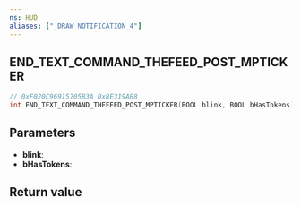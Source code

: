 ```yaml
---
ns: HUD
aliases: ["_DRAW_NOTIFICATION_4"]
---
```

## END_TEXT_COMMAND_THEFEED_POST_MPTICKER

```c
// 0xF020C96915705B3A 0x8E319AB8
int END_TEXT_COMMAND_THEFEED_POST_MPTICKER(BOOL blink, BOOL bHasTokens);
```

## Parameters
* **blink**: 
* **bHasTokens**: 

## Return value
